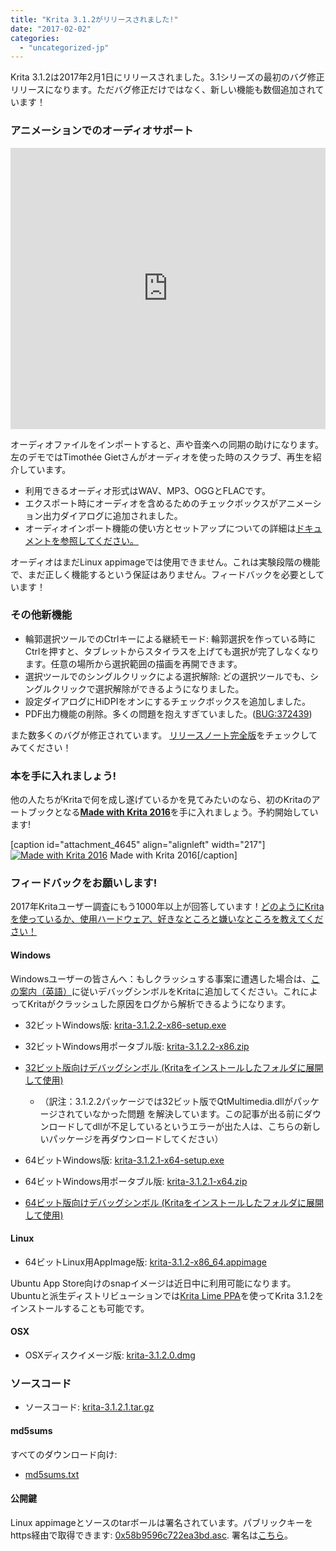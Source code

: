 ```yaml
---
title: "Krita 3.1.2がリリースされました!"
date: "2017-02-02"
categories: 
  - "uncategorized-jp"
---
```


Krita 3.1.2は2017年2月1日にリリースされました。3.1シリーズの最初のバグ修正リリースになります。ただバグ修正だけではなく、新しい機能も数個追加されています！

### アニメーションでのオーディオサポート

<iframe src="https://www.youtube.com/embed/s08oHOjxo84" width="100%" height="450" frameborder="0" allowfullscreen="allowfullscreen"></iframe>

オーディオファイルをインポートすると、声や音楽への同期の助けになります。左のデモではTimothée Gietさんがオーディオを使った時のスクラブ、再生を紹介しています。

- 利用できるオーディオ形式はWAV、MP3、OGGとFLACです。
- エクスポート時にオーディオを含めるためのチェックボックスがアニメーション出力ダイアログに追加されました。
- オーディオインポート機能の使い方とセットアップについての詳細は[ドキュメントを参照してください。](https://docs.krita.org/Audio_for_Animation)

オーディオはまだLinux appimageでは使用できません。これは実験段階の機能で、まだ正しく機能するという保証はありません。フィードバックを必要としています！

### その他新機能

- 輪郭選択ツールでのCtrlキーによる継続モード: 輪郭選択を作っている時にCtrlを押すと、タブレットからスタイラスを上げても選択が完了しなくなります。任意の場所から選択範囲の描画を再開できます。
- 選択ツールでのシングルクリックによる選択解除: どの選択ツールでも、シングルクリックで選択解除ができるようになりました。
- 設定ダイアログにHiDPIをオンにするチェックボックスを追加しました。
- PDF出力機能の削除。多くの問題を抱えすぎていました。([BUG:372439](https://bugs.kde.org/show_bug.cgi?id=372439))

また数多くのバグが修正されています。 [リリースノート完全版](https://krita.org/en/release-notes-for-3-1-2/)をチェックしてみてください！

### 本を手に入れましょう!

他の人たちがKritaで何を成し遂げているかを見てみたいのなら、初のKritaのアートブックとなる[**Made with Krita 2016**](https://krita.org/en/item/made-with-krita-2016-the-krita-artbook/)を手に入れましょう。予約開始しています!

\[caption id="attachment\_4645" align="alignleft" width="217"\][![Made with Krita 2016](/images/posts/2017/cover_small-217x300.png)](https://krita.org/wp-content/uploads/2016/12/cover_small.png) Made with Krita 2016\[/caption\]

### フィードバックをお願いします!

2017年Kritaユーザー調査にもう1000年以上が回答しています！[どのようにKritaを使っているか、使用ハードウェア、好きなところと嫌いなところを教えてください！](https://goo.gl/forms/PhiKC9cy3wz6DaxN2)

#### Windows

Windowsユーザーの皆さんへ：もしクラッシュする事案に遭遇した場合は、[この案内（英語）](https://docs.krita.org/Dr._Mingw_debugger)に従いデバッグシンボルをKritaに追加してください。これによってKritaがクラッシュした原因をログから解析できるようになります。

- 32ビットWindows版: [krita-3.1.2.2-x86-setup.exe](http://download.kde.org/stable/krita/3.1.2/krita-3.1.2.2-x86-setup.exe)
- 32ビットWindows用ポータブル版: [krita-3.1.2.2-x86.zip](http://download.kde.org/stable/krita/3.1.2/krita-3.1.2.2-x86.zip)
- [32ビット版向けデバッグシンボル (Kritaをインストールしたフォルダに展開して使用)](http://download.kde.org/stable/krita/3.1.2/krita-3.1.2.2-x86-dbg.zip)
    - （訳注：3.1.2.2パッケージでは32ビット版でQtMultimedia.dllがパッケージされていなかった問題 を解決しています。この記事が出る前にダウンロードしてdllが不足しているというエラーが出た人は、こちらの新しいパッケージを再ダウンロードしてください）

- 64ビットWindows版: [krita-3.1.2.1-x64-setup.exe](http://download.kde.org/stable/krita/3.1.2/krita-3.1.2.1-x64-setup.exe)
- 64ビットWindows用ポータブル版: [krita-3.1.2.1-x64.zip](http://download.kde.org/stable/krita/3.1.2/krita-3.1.2.1-x64.zip)
- [64ビット版向けデバッグシンボル (Kritaをインストールしたフォルダに展開して使用)](http://download.kde.org/stable/krita/3.1.2/krita-3.1.2.1-x64-dbg.zip)

#### Linux

- 64ビットLinux用AppImage版: [krita-3.1.2-x86\_64.appimage](http://download.kde.org/stable/krita/3.1.2/krita-3.1.2-x86_64.appimage)

Ubuntu App Store向けのsnapイメージは近日中に利用可能になります。 Ubuntuと派生ディストリビューションでは[Krita Lime PPA](https://launchpad.net/~kritalime/+archive/ubuntu/ppa)を使ってKrita 3.1.2をインストールすることも可能です。

#### OSX

- OSXディスクイメージ版: [krita-3.1.2.0.dmg](http://download.kde.org/stable/krita/3.1.2/krita-3.1.2.0.dmg)

### ソースコード

- ソースコード: [krita-3.1.2.1.tar.gz](http://download.kde.org/stable/krita/3.1.2/krita-3.1.2.1.tar.gz)

#### md5sums

すべてのダウンロード向け:

- [md5sums.txt](http://download.kde.org/stable/krita/3.1.2/md5sums.txt)

#### 公開鍵

Linux appimageとソースのtarボールは署名されています。パブリックキーをhttps経由で取得できます: [0x58b9596c722ea3bd.asc](https://share.kde.org/index.php/s/fJ99V5mZvuyD0z8). 署名は[こちら](http://download.kde.org/stable/krita/3.1.2)。
